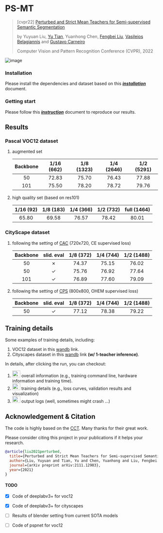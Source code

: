 # PS-MT 
> [cvpr22] [Perturbed and Strict Mean Teachers for Semi-supervised Semantic Segmentation](https://arxiv.org/abs/2111.12903)
>
> by Yuyuan Liu, [Yu Tian](https://yutianyt.com/), Yuanhong Chen, [Fengbei Liu](https://fbladl.github.io/), [Vasileios Belagiannis](https://campar.in.tum.de/Main/VasileiosBelagiannis) and [Gustavo Carneiro](https://cs.adelaide.edu.au/~carneiro/)
> 
> Computer Vision and Pattern Recognition Conference (CVPR), 2022

![image](https://user-images.githubusercontent.com/102338056/167279043-362e1405-db45-4355-b92b-0993312fe461.png)


### Installation
Please install the dependencies and dataset based on this [***installation***](./docs/installation.md) document.

### Getting start
Please follow this [***instruction***](./docs/before_start.md) document to reproduce our results.

## Results
### Pascal VOC12 dataset
1. augmented set 

    | Backbone 	| 1/16 (662)| 1/8 (1323)| 1/4 (2646)| 1/2 (5291)|
    |:--------:	|:-----:	|:-----:	|:-----:	|:-----:	|
    | 50       	| 72.83 	| 75.70 	| 76.43 	| 77.88 	|
    | 101      	| 75.50 	| 78.20 	| 78.72 	| 79.76 	|
2. high quality set (based on res101)

   | 1/16 (92)| 1/8 (183)| 1/4 (366)| 1/2 (732)| full (1464)|
   |:-----:	|:-----:	|:-----:	|:-----:	|:-----:	|
   | 65.80 	| 69.58 	| 76.57 	| 78.42 	|80.01|

### CityScape dataset
1. following the setting of [CAC](https://arxiv.org/pdf/2106.14133.pdf) (720x720, CE supervised loss)
   
    | Backbone 	| slid. eval| 1/8 (372)| 1/4 (744)| 1/2 (1488)|
    |:--------:	|:-----:	|:-----:	|:-----:	|:-----:	|
    | 50       	| ✗	        |74.37 	    | 75.15 	| 76.02 	| 
    | 50       	| ✓	        |75.76 	    | 76.92 	| 77.64 	| 
    | 101      	| ✓	        |76.89	    | 77.60 	| 79.09 	|       
2. following the setting of [CPS](https://arxiv.org/pdf/2106.01226.pdf) (800x800, OHEM supervised loss)
   
   | Backbone 	| slid. eval| 1/8 (372)| 1/4 (744)| 1/2 (1488)|
   |:--------:	|:-----:	|:-----:	|:-----:	|:-----:	|
   | 50       	| ✓		    |77.12 	    | 78.38 	| 79.22 	|


## Training details
Some examples of training details, including:
1) VOC12 dataset in this [wandb](https://wandb.ai/pyedog1976/PS-MT(VOC12)?workspace=user-pyedog1976) link.
2) Cityscapes dataset in this [wandb](https://wandb.ai/pyedog1976/PS-MT(City)?workspace=user-pyedog1976) link **(w/ 1-teacher inference)**.

In details, after clicking the run, you can checkout:

1) <img src="https://user-images.githubusercontent.com/102338056/167979073-1c1b3144-8a72-4d8d-9084-31d7fdab3e9b.png" width="26" height="22"> overall information (e.g., training command line, hardware information and training time).
2) <img src="https://user-images.githubusercontent.com/102338056/167978940-8c1f3d79-d062-4e7b-b56e-30b97d273ae8.png" width="26" height="22"> training details (e.g., loss curves, validation results and visualization)
3) <img src="https://user-images.githubusercontent.com/102338056/167979238-4847430f-aa0b-483d-b735-8a10b43293a1.png" width="26" height="22"> output logs (well, sometimes might crash ...)

## Acknowledgement & Citation
The code is highly based on the [CCT](https://github.com/yassouali/CCT). Many thanks for their great work.

Please consider citing this project in your publications if it helps your research.
```bibtex
@article{liu2021perturbed,
  title={Perturbed and Strict Mean Teachers for Semi-supervised Semantic Segmentation},
  author={Liu, Yuyuan and Tian, Yu and Chen, Yuanhong and Liu, Fengbei and Belagiannis, Vasileios and Carneiro, Gustavo},
  journal={arXiv preprint arXiv:2111.12903},
  year={2021}
}

```

#### TODO
- [x] Code of deeplabv3+ for voc12
- [x] Code of deeplabv3+ for cityscapes
- [ ] Results of blender setting from current SOTA models
- [ ] Code of pspnet for voc12


